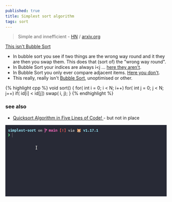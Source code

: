 ```yaml
---
published: true
title: Simplest sort algorithm
tags: sort
---
```

> Simple and innefficient - [HN](https://news.ycombinator.com/item?id=28758106) / [arxiv.org](https://arxiv.org/pdf/2110.01111.pdf)

[This isn't Bubble Sort](https://news.ycombinator.com/item?id=43162982)
- In bubble sort you see if two things are the wrong way round and it they are then you swap them. This does that (sort of) the "wrong way round".
- In Bubble Sort your indices are always i<j ... [here they aren't](https://www.youtube.com/watch?v=8raee-rvBw0).
- In Bubble Sort you only ever compare adjacent items. [Here you don't](https://www.youtube.com/watch?v=bydMm4cJDeU).
- This really, really isn't [Bubble Sort](https://en.wikipedia.org/wiki/Bubble_sort), unoptimised or other.

{% highlight cpp %}
void sort() {
    for( int i = 0; i < N; i++)
        for( int j = 0; j < N; j++)
            if( id[i] < id[j])
                swap( i, j);
}
{% endhighlight %}

### see also
- [Quicksort Algorithm in Five Lines of Code! ](https://www.youtube.com/watch?v=OKc2hAmMOY4) - but not in place

[ ![caption](https://github.com/radiantly/simplest-sort/raw/main/demo/screencast.gif)](https://github.com/radiantly/simplest-sort)
